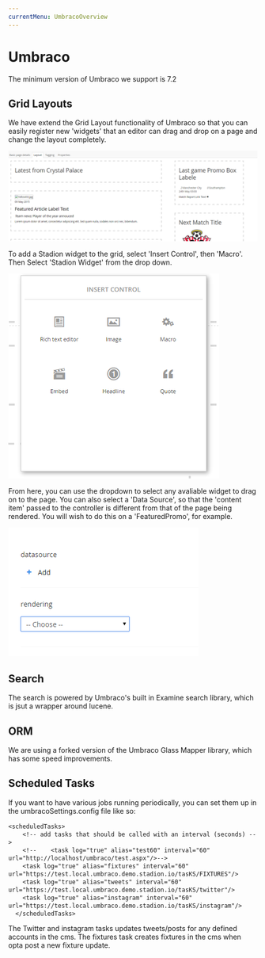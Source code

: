 ```yaml
---
currentMenu: UmbracoOverview
---
```

Umbraco
============

The minimum version of Umbraco we support is 7.2

## Grid Layouts
We have extend the Grid Layout functionality of Umbraco so that you can easily register new 'widgets' that an editor can drag and drop on a page and change the layout completely.


![Translation Dictionary](/UmbracoGrid.PNG)

To add a Stadion widget to the grid, select 'Insert Control', then 'Macro'. Then Select 'Stadion Widget' from the drop down.

![Translation Dictionary](/UmbracoInsertCOntrol.PNG)

From here, you can use the dropdown to select any avaliable widget to drag on to the page. You can also select a 'Data Source', so that the 'content item' passed to the controller is different from that of the page being rendered.
You will wish to do this on a 'FeaturedPromo', for example.

![Translation Dictionary](/UmbracoChooseRendering.PNG)

##

## Search
The search is powered by Umbraco's built in Examine search library, which is jsut a wrapper around lucene.

## ORM

We are using a forked version of the Umbraco Glass Mapper library, which has some speed improvements.

## Scheduled Tasks

If you want to have various jobs running periodically, you can set them up in the   umbracoSettings.config file like so:


```
<scheduledTasks>
    <!-- add tasks that should be called with an interval (seconds) -->
    <!--    <task log="true" alias="test60" interval="60" url="http://localhost/umbraco/test.aspx"/>-->
    <task log="true" alias="fixtures" interval="60" url="https://test.local.umbraco.demo.stadion.io/tasKS/FIXTURES"/>
    <task log="true" alias="tweets" interval="60" url="https://test.local.umbraco.demo.stadion.io/tasKS/twitter"/>
    <task log="true" alias="instagram" interval="60" url="https://test.local.umbraco.demo.stadion.io/tasKS/instagram"/>
  </scheduledTasks>
  ```
  
  The Twitter and instagram tasks updates tweets/posts for any defined accounts in the cms.
  The fixtures task creates fixtures in the cms when opta post a new fixture update.
